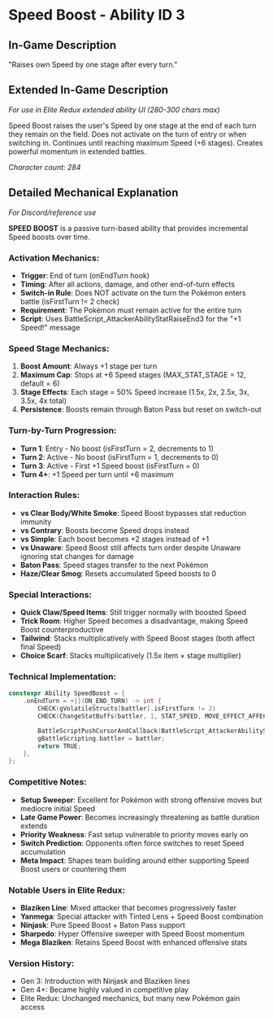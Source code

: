 # Speed Boost - Ability ID 3

## In-Game Description
"Raises own Speed by one stage after every turn."

## Extended In-Game Description
*For use in Elite Redux extended ability UI (280-300 chars max)*

Speed Boost raises the user's Speed by one stage at the end of each turn they remain on the field. Does not activate on the turn of entry or when switching in. Continues until reaching maximum Speed (+6 stages). Creates powerful momentum in extended battles.

*Character count: 284*

## Detailed Mechanical Explanation
*For Discord/reference use*

**SPEED BOOST** is a passive turn-based ability that provides incremental Speed boosts over time.

### Activation Mechanics:
- **Trigger**: End of turn (onEndTurn hook)
- **Timing**: After all actions, damage, and other end-of-turn effects
- **Switch-in Rule**: Does NOT activate on the turn the Pokémon enters battle (isFirstTurn != 2 check)
- **Requirement**: The Pokémon must remain active for the entire turn
- **Script**: Uses BattleScript_AttackerAbilityStatRaiseEnd3 for the "+1 Speed!" message

### Speed Stage Mechanics:
1. **Boost Amount**: Always +1 stage per turn
2. **Maximum Cap**: Stops at +6 Speed stages (MAX_STAT_STAGE = 12, default = 6)
3. **Stage Effects**: Each stage = 50% Speed increase (1.5x, 2x, 2.5x, 3x, 3.5x, 4x total)
4. **Persistence**: Boosts remain through Baton Pass but reset on switch-out

### Turn-by-Turn Progression:
- **Turn 1**: Entry - No boost (isFirstTurn = 2, decrements to 1)
- **Turn 2**: Active - No boost (isFirstTurn = 1, decrements to 0) 
- **Turn 3**: Active - First +1 Speed boost (isFirstTurn = 0)
- **Turn 4+**: +1 Speed per turn until +6 maximum

### Interaction Rules:
- **vs Clear Body/White Smoke**: Speed Boost bypasses stat reduction immunity
- **vs Contrary**: Boosts become Speed drops instead
- **vs Simple**: Each boost becomes +2 stages instead of +1
- **vs Unaware**: Speed Boost still affects turn order despite Unaware ignoring stat changes for damage
- **Baton Pass**: Speed stages transfer to the next Pokémon
- **Haze/Clear Smog**: Resets accumulated Speed boosts to 0

### Special Interactions:
- **Quick Claw/Speed Items**: Still trigger normally with boosted Speed
- **Trick Room**: Higher Speed becomes a disadvantage, making Speed Boost counterproductive
- **Tailwind**: Stacks multiplicatively with Speed Boost stages (both affect final Speed)
- **Choice Scarf**: Stacks multiplicatively (1.5x item × stage multiplier)

### Technical Implementation:
```c
constexpr Ability SpeedBoost = {
    .onEndTurn = +[](ON_END_TURN) -> int {
        CHECK(gVolatileStructs[battler].isFirstTurn != 2)
        CHECK(ChangeStatBuffs(battler, 1, STAT_SPEED, MOVE_EFFECT_AFFECTS_USER, NULL))

        BattleScriptPushCursorAndCallback(BattleScript_AttackerAbilityStatRaiseEnd3);
        gBattleScripting.battler = battler;
        return TRUE;
    },
};
```

### Competitive Notes:
- **Setup Sweeper**: Excellent for Pokémon with strong offensive moves but mediocre initial Speed
- **Late Game Power**: Becomes increasingly threatening as battle duration extends
- **Priority Weakness**: Fast setup vulnerable to priority moves early on
- **Switch Prediction**: Opponents often force switches to reset Speed accumulation
- **Meta Impact**: Shapes team building around either supporting Speed Boost users or countering them

### Notable Users in Elite Redux:
- **Blaziken Line**: Mixed attacker that becomes progressively faster
- **Yanmega**: Special attacker with Tinted Lens + Speed Boost combination
- **Ninjask**: Pure Speed Boost + Baton Pass support
- **Sharpedo**: Hyper Offensive sweeper with Speed Boost momentum
- **Mega Blaziken**: Retains Speed Boost with enhanced offensive stats

### Version History:
- Gen 3: Introduction with Ninjask and Blaziken lines
- Gen 4+: Became highly valued in competitive play
- Elite Redux: Unchanged mechanics, but many new Pokémon gain access